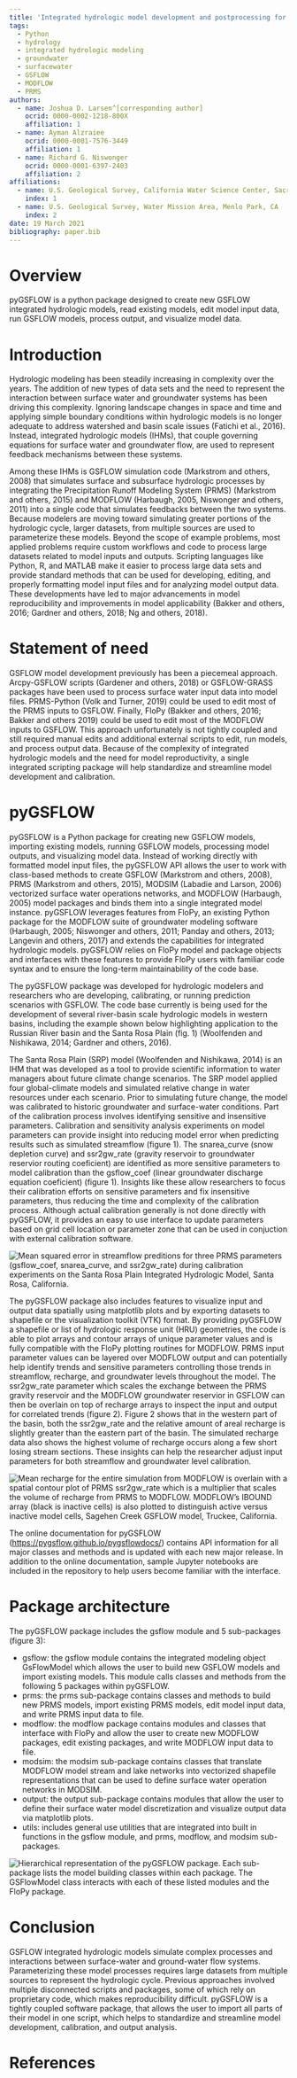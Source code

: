 ```yaml
---
title: 'Integrated hydrologic model development and postprocessing for GSFLOW using pyGSFLOW'  
tags:
  - Python
  - hydrology
  - integrated hydrologic modeling
  - groundwater
  - surfacewater
  - GSFLOW
  - MODFLOW
  - PRMS  
authors:
  - name: Joshua D. Larsen^[corresponding author]
    ocrid: 0000-0002-1218-800X
    affiliation: 1
  - name: Ayman Alzraiee
    ocrid: 0000-0001-7576-3449
    affiliation: 1
  - name: Richard G. Niswonger
    ocrid: 0000-0001-6397-2403
    affiliation: 2  
affiliations:
  - name: U.S. Geological Survey, California Water Science Center, Sacramento, CA
    index: 1
  - name: U.S. Geological Survey, Water Mission Area, Menlo Park, CA
    index: 2  
date: 19 March 2021
bibliography: paper.bib
---
```


# Overview
pyGSFLOW is a python package designed to create new GSFLOW integrated 
hydrologic models, read existing models, edit model input data, run GSFLOW 
models, process output, and visualize model data.

# Introduction
Hydrologic modeling has been steadily increasing in complexity over the years. 
The addition of new types of data sets and the need to represent the interaction 
between surface water and groundwater systems has been driving this complexity. 
Ignoring landscape changes in space and time and applying simple boundary 
conditions within hydrologic models is no longer adequate to address watershed 
and basin scale issues (Fatichi et al., 2016). Instead, integrated hydrologic 
models (IHMs), that couple governing equations for surface water and groundwater 
flow, are used to represent feedback mechanisms between these systems.

Among these IHMs is GSFLOW simulation code (Markstrom and others, 2008) that 
simulates surface and subsurface hydrologic processes by integrating the 
Precipitation Runoff Modeling System (PRMS) (Markstrom and others, 2015) and 
MODFLOW (Harbaugh, 2005, Niswonger and others, 2011) into a single code that 
simulates feedbacks between the two systems. Because modelers are moving toward 
simulating greater portions of the hydrologic cycle, larger datasets, from 
multiple sources are used to parameterize these models. Beyond the scope of 
example problems, most applied problems require custom workflows and code to 
process large datasets related to model inputs and outputs. Scripting languages 
like Python, R, and MATLAB make it easier to process large data sets and 
provide standard methods that can be used for developing, editing, and properly 
formatting model input files and for analyzing model output data. These 
developments have led to major advancements in model reproducibility and 
improvements in model applicability (Bakker and others, 2016; Gardner and 
others, 2018; Ng and others, 2018).

# Statement of need
GSFLOW model development previously has been a piecemeal approach. Arcpy-GSFLOW 
scripts (Gardener and others, 2018) or GSFLOW-GRASS packages have been used to 
process surface water input data into model files. PRMS-Python 
(Volk and Turner, 2019) could be used to edit most of the PRMS inputs to 
GSFLOW. Finally, FloPy (Bakker and others, 2016; Bakker and others 2019) could 
be used to edit most of the MODFLOW inputs to GSFLOW. This approach 
unfortunately is not tightly coupled and still required manual edits and 
additional external scripts to edit, run models, and process output data. 
Because of the complexity of integrated hydrologic models and the need for 
model reproductivity, a single integrated scripting package will help 
standardize and streamline model development and calibration. 

# pyGSFLOW
pyGSFLOW is a Python package for creating new GSFLOW models, importing existing 
models, running GSFLOW models, processing model outputs, and visualizing model 
data. Instead of working directly with formatted model input files, the 
pyGSFLOW API allows the user to work with class-based methods to create GSFLOW 
(Markstrom and others, 2008), PRMS (Markstrom and others, 2015), MODSIM 
(Labadie and Larson, 2006) vectorized surface water operations networks, and 
MODFLOW (Harbaugh, 2005) model packages and binds them into a single integrated 
model instance. pyGSFLOW leverages features from FloPy, an existing Python 
package for the MODFLOW suite of groundwater modeling software 
(Harbaugh, 2005; Niswonger and others, 2011; Panday and others, 2013; 
Langevin and others, 2017) and extends the capabilities for integrated 
hydrologic models. pyGSFLOW relies on FloPy model and package objects and 
interfaces with these features to provide FloPy users with familiar code syntax 
and to ensure the long-term maintainability of the code base.

The pyGSFLOW package was developed for hydrologic modelers and researchers who 
are developing, calibrating, or running prediction scenarios with GSFLOW. The 
code base currently is being used for the development of several river-basin 
scale hydrologic models in western basins, including the example shown below 
highlighting application to the Russian River basin and the Santa Rosa Plain 
(fig. 1) (Woolfenden and Nishikawa, 2014; Gardner and others, 2016). 

The Santa Rosa Plain (SRP) model (Woolfenden and Nishikawa, 2014) is an IHM 
that was developed as a tool to provide scientific information to water 
managers about future climate change scenarios. The SRP model applied four 
global-climate models and simulated relative change in water resources under 
each scenario. Prior to simulating future change, the model was calibrated to 
historic groundwater and surface-water conditions. Part of the calibration 
process involves identifying sensitive and insensitive parameters. Calibration 
and sensitivity analysis experiments on model parameters can provide insight 
into reducing model error when predicting results such as simulated streamflow 
(figure 1). The snarea_curve (snow depletion curve) and ssr2gw_rate 
(gravity reservoir to groundwater reservior routing coeficient) are identified 
as more sensitive parameters to model calibration than the gsflow_coef 
(linear groundwater discharge equation coeficient) (figure 1). Insights like 
these allow researchers to focus their calibration efforts on sensitive 
parameters and fix insensitive parameters, thus reducing the time and 
complexity of the calibration process. Although actual calibration generally is 
not done directly with pyGSFLOW, it provides an easy to use interface to update 
parameters based on grid cell location or parameter zone that can be used in 
conjuction with external calibration software.

![Mean squared error in streamflow preditions for three PRMS parameters
(gsflow_coef, snarea_curve, and ssr2gw_rate) during calibration experiments
on the Santa Rosa Plain Integrated Hydrologic Model, Santa Rosa,
California.](calibration_example.png)


The pyGSFLOW package also includes features to visualize input and output data 
spatially using matplotlib plots and by exporting datasets to shapefile or the 
visualization toolkit (VTK) format. By providing pyGSFLOW a shapefile or list 
of hydrologic response unit (HRU) geometries, the code is able to plot arrays 
and contour arrays of unique parameter values and is fully compatible with the 
FloPy plotting routines for MODFLOW. PRMS input parameter values can be layered 
over MODFLOW output and can potentially help identify trends and sensitive 
parameters controlling those trends in streamflow, recharge, and groundwater 
levels throughout the model. The ssr2gw_rate parameter which scales the 
exchange between the PRMS gravity reservoir and the MODFLOW groundwater 
reservior in GSFLOW can then be overlain on top of recharge arrays to inspect 
the input and output for correlated trends (figure 2). Figure 2 shows that in 
the western part of the basin, both the ssr2gw_rate and the relative amount of 
areal recharge is slightly greater than the eastern part of the basin. The 
simulated recharge data also shows the highest volume of recharge occurs along 
a few short losing stream sections. These insights can help the researcher 
adjust input parameters for both streamflow and groundwater level calibration.

![Mean recharge for the entire simulation from MODFLOW is overlain with a
spatial contour plot of PRMS ssr2gw_rate which is a multiplier that scales
the volume of recharge from PRMS to MODFLOW. MODFLOW’s IBOUND array
(black is inactive cells) is also plotted to distinguish active versus
inactive model cells, Sagehen Creek GSFLOW model,
Truckee, California.](sagehen_plot.png)


The online documentation for pyGSFLOW (https://pygsflow.github.io/pygsflowdocs/) 
contains API information for all major classes and methods and is updated with 
each new major release. In addition to the online documentation, sample Jupyter 
notebooks are included in the repository to help users become familiar with the 
interface.

# Package architecture
The pyGSFLOW package includes the gsflow module and 5 sub-packages (figure 3):

   - gsflow: the gsflow module contains the integrated modeling object 
   GsFlowModel which allows the user to build new GSFLOW models and import 
   existing models. This module calls classes and methods from the following 
   5 packages within pyGSFLOW.
   - prms: the prms sub-package contains classes and methods to build new PRMS 
   models, import existing PRMS models, edit model input data, and write PRMS 
   input data to file.
   - modflow: the modflow package contains modules and classes that interface 
   with FloPy and allow the user to create new MODFLOW packages, edit existing 
   packages, and write MODFLOW input data to file.
   - modsim: the modsim sub-package contains classes that translate MODFLOW 
   model stream and lake networks into vectorized shapefile representations 
   that can be used to define surface water operation networks in MODSIM.
   - output: the output sub-package contains modules that allow the user to 
   define their surface water model discretization and visualize output data 
   via matplotlib plots.
   - utils: includes general use utilities that are integrated into built in 
   functions in the gsflow module, and prms, modflow, and modsim sub-packages.

![Hierarchical representation of the pyGSFLOW package. Each sub-package lists
the model building classes within each package. The GSFlowModel class interacts
with each of these listed modules and the FloPy
package.](Package_architecture.png)


# Conclusion
GSFLOW integrated hydrologic models simulate complex processes and interactions 
between surface-water and ground-water flow systems. Parameterizing these model 
processes requires large datasets from multiple sources to represent the 
hydrologic cycle. Previous approaches involved multiple disconnected scripts 
and packages, some of which rely on proprietary code, which makes 
reproducibility difficult. pyGSFLOW is a tightly coupled software package, 
that allows the user to import all parts of their model in one script, which 
helps to standardize and streamline model development, calibration, and output 
analysis.

# References



